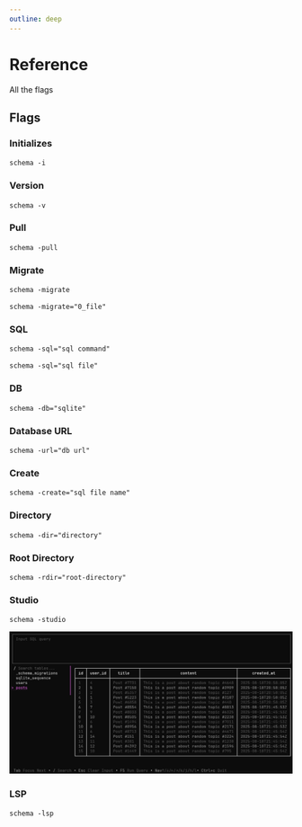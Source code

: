 ```yaml
---
outline: deep
---
```


# Reference
All the flags

## Flags

### Initializes
```shell
schema -i
```
### Version
```shell
schema -v 
```
### Pull
```shell
schema -pull
```
### Migrate
```shell
schema -migrate
```
```shell
schema -migrate="0_file"
```
### SQL
```shell
schema -sql="sql command"
```
```shell
schema -sql="sql file"
```
### DB
```shell
schema -db="sqlite"
```
### Database URL
```shell
schema -url="db url"
```
### Create
```shell
schema -create="sql file name"
```
### Directory
```shell
schema -dir="directory"
```
### Root Directory
```shell
schema -rdir="root-directory"
```
### Studio
```shell
schema -studio
```
![studio](../assets/studio.png)
### LSP
```shell
schema -lsp
```
